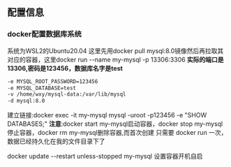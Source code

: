 ## 配置信息

### docker配置数据库系统
系统为WSL2的Ubuntu20.04
这里先用docker pull mysql:8.0镜像然后再拉取其对应的容器，这里docker run --name my-mysql -p 13306:3306 
**实际的端口是13306,密码是123456，数据库名字是test**
```dockerfile
-e MYSQL_ROOT_PASSWORD=123456 
-e MYSQL_DATABASE=test   
-v /home/wxy/mysql-data:/var/lib/mysql  
-d mysql:8.0
```
建立链接:docker exec -it my-mysql mysql -uroot -p123456 -e "SHOW DATABASES;"
**注意**:docker start my-mysql启动容器，docker stop my-mysql停止容器，docker rm my-mysql删除容器,而首次创建 只需要 docker run 一次，数据已经持久化在我的文件目录下了

docker update --restart unless-stopped my-mysql  设置容器开机自启

